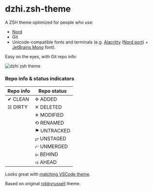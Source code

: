 # dzhi.zsh-theme

A ZSH theme optimized for people who use:

* [Nord](https://www.nordtheme.com)
* Git
* Unicode-compatible fonts and terminals (e.g. [Alacritty](https://github.com/alacritty/alacritty) ([Nord port](https://github.com/arcticicestudio/nord-alacritty)) + [JetBrains Mono](https://www.jetbrains.com/lp/mono/) font).

Easy on the eyes, with Git repo info:

![dzhi zsh theme](https://i.imgur.com/L2lNx7m.png "dzhi Zsh theme screenshot")

### Repo info & status indicators

| Repo info 	| Repo status 	|
|-----------	|-------------	|
| ✔ CLEAN   	| ✛ ADDED      |
| ☵ DIRTY   	| ✕ DELETED    |
|           	| ✭ MODIFIED    |
|           	| ⟲ RENAMED    |
|           	| ⚑ UNTRACKED   |
|           	| ⥂ UNSTAGED    |
|           	| ⦧ UNMERGED    |
|           	| ⥢ BEHIND      |
|           	| ⥤ AHEAD       |


Looks great with [matching VSCode theme](https://marketplace.visualstudio.com/items?itemName=arcticicestudio.nord-visual-studio-code).

Based on original [robbyrussell](https://github.com/ohmyzsh/ohmyzsh/blob/master/themes/robbyrussell.zsh-theme) theme.